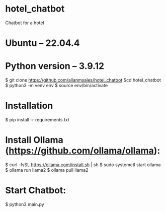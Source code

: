 # hotel_chatbot
Chatbot for a hotel

# Ubuntu – 22.04.4
# Python version – 3.9.12

$ git clone https://github.com/allanmsales/hotel_chatbot
$cd hotel_chatbot
$ python3 -m venv env
 $ source env/bin/activate

# Installation
$ pip install -r requirements.txt

# Install Ollama (https://github.com/ollama/ollama):
$ curl -fsSL https://ollama.com/install.sh | sh
$ sudo systemctl start ollama
$ ollama run llama2
$ ollama pull llama2

# Start Chatbot:
$ python3 main.py
